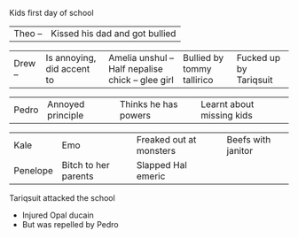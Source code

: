Kids first day of school
 
|   |   |
|---|---|
|Theo –|Kissed his dad and got bullied|

|   |   |   |   |   |
|---|---|---|---|---|
|Drew –|Is annoying, did accent to|Amelia unshul – Half nepalise chick – glee girl|Bullied by tommy tallirico|Fucked up by Tariqsuit|

|   |   |   |   |
|---|---|---|---|
|Pedro|Annoyed principle|Thinks he has powers|Learnt about missing kids|

|   |   |   |   |
|---|---|---|---|
|Kale|Emo|Freaked out at monsters|Beefs with janitor|
|Penelope|Bitch to her parents|Slapped Hal emeric||

Tariqsuit attacked the school
 
- Injured Opal ducain
- But was repelled by Pedro